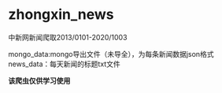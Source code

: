 # zhongxin_news

中新网新闻爬取2013/0101-2020/1003

mongo_data:mongo导出文件（未导全），为每条新闻数据json格式
news_data：每天新闻的标题txt文件

**该爬虫仅供学习使用**